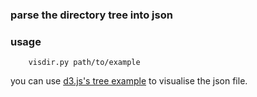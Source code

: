 ### parse the directory tree into json
### usage
        visdir.py path/to/example
you can use [d3.js's tree example](https://github.com/mbostock/d3/tree/master/examples/tree) to visualise the json file.
        
